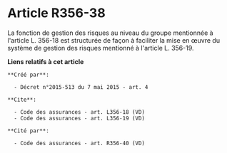 # Article R356-38

La fonction de gestion des risques au niveau du groupe mentionnée à l'article L. 356-18 est structurée de façon à faciliter
la mise en œuvre du système de gestion des risques mentionné à l'article L. 356-19.

**Liens relatifs à cet article**

	**Créé par**:

	  - Décret n°2015-513 du 7 mai 2015 - art. 4

	**Cite**:

	  - Code des assurances - art. L356-18 (VD)
	  - Code des assurances - art. L356-19 (VD)

	**Cité par**:

	  - Code des assurances - art. R356-40 (VD)
